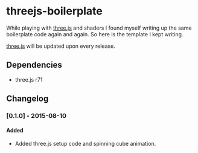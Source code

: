 # threejs-boilerplate

While playing with [three.js](https://github.com/mrdoob/three.js) and shaders I found myself writing up the
same boilerplate code again and again. So here is the template I kept writing.

[three.js](https://github.com/mrdoob/three.js) will be updated upon
every release.



## Dependencies

- three.js r71

## Changelog

### [0.1.0] - 2015-08-10
#### Added
- Added three.js setup code and spinning cube animation.
